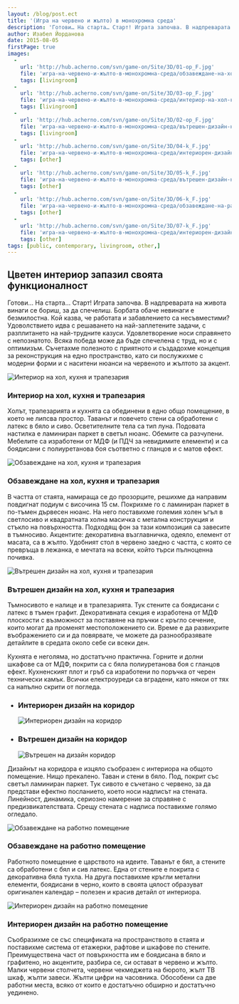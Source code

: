 ```yaml
---
layout: /blog/post.ect
title: '(Игра на червено и жълто) в монохромна среда'
description: 'Готови… На старта… Старт! Играта започва. В надпреварата на живота винаги се бориш, за да спечелиш. Борбата обаче невинаги е безмилостна. Кой казва, че работата и забавлението са несъвместими? Удоволствието идва с решаването на най-заплетените задачи, с разплитането на най-трудните казуси. Удовлетворение носи справянето с непознатото. Всяка победа може да бъде спечелена с труд, но и с оптимизъм.'
author: Изабел Йорданова
date: 2015-08-05
firstPage: true
images:
  -
    url: 'http://hub.acherno.com/svn/game-on/Site/3D/01-op_F.jpg'
    file: 'игра-на-червено-и-жълто-в-монохромна-среда/обзавеждане-на-хол-кухня-и-трапезария.jpg'
    tags: [livingroom]
  -
    url: 'http://hub.acherno.com/svn/game-on/Site/3D/03-op_F.jpg'
    file: 'игра-на-червено-и-жълто-в-монохромна-среда/интериор-на-хол-кухня-и-трапезария.jpg'
    tags: [livingroom]
  -
    url: 'http://hub.acherno.com/svn/game-on/Site/3D/02-op_F.jpg'
    file: 'игра-на-червено-и-жълто-в-монохромна-среда/вътрешен-дизайн-на-хол-кухня-и-трапезария.jpg'
    tags: [livingroom]
  -
    url: 'http://hub.acherno.com/svn/game-on/Site/3D/04-k_F.jpg'
    file: 'игра-на-червено-и-жълто-в-монохромна-среда/интериорен-дизайн-на-коридор.jpg'
    tags: [other]
  -
    url: 'http://hub.acherno.com/svn/game-on/Site/3D/05-k_F.jpg'
    file: 'игра-на-червено-и-жълто-в-монохромна-среда/вътрешен-дизайн-на-коридор.jpg'
    tags: [other]
  -
    url: 'http://hub.acherno.com/svn/game-on/Site/3D/06-k_F.jpg'
    file: 'игра-на-червено-и-жълто-в-монохромна-среда/обзавеждане-на-работно-помещение.jpg'
    tags: [other]
  -
    url: 'http://hub.acherno.com/svn/game-on/Site/3D/07-k_F.jpg'
    file: 'игра-на-червено-и-жълто-в-монохромна-среда/интериорен-дизайн-на-работно-помещение.jpg'
    tags: [other]
tags: [public, contemporary, livingroom, other,]
---
```

## **Цветен интериор** запазил своята функционалност
Готови… На старта… Старт! Играта започва. В надпреварата на живота винаги се бориш, за да спечелиш. Борбата обаче невинаги е безмилостна. Кой казва, че работата и забавлението са несъвместими? Удоволствието идва с решаването на най-заплетените задачи, с разплитането на най-трудните казуси. Удовлетворение носи справянето с непознатото. Всяка победа може да бъде спечелена с труд, но и с оптимизъм. Съчетахме полезното с приятното и създадохме концепция за реконструкция на едно пространство, като си послужихме с модерни форми и с наситени нюанси на червеното и жълтото за акцент.

![Интериор на хол, кухня и трапезария](игра-на-червено-и-жълто-в-монохромна-среда/интериор-на-хол-кухня-и-трапезария.jpg)
### Интериор на **хол, кухня и трапезария**

Холът, трапезарията и кухнята са обединени в едно общо помещение, в което не липсва простор. Таванът и повечето стени са обработени с латекс в бяло и сиво. Осветителните тела са тип луна. Подовата настилка е ламиниран паркет в светъл нюанс. Обемите са разчупени. Мебелите са изработени от МДФ (и ПДЧ за невидимите елементи) и са боядисани с полиуретанова боя съответно с гланцов и с матов ефект. 

![Обзавеждане на хол, кухня и трапезария](игра-на-червено-и-жълто-в-монохромна-среда/обзавеждане-на-хол-кухня-и-трапезария.jpg)
### Обзавеждане на **хол, кухня и трапезария**

В частта от стаята, намираща се до прозорците, решихме да направим повдигнат подиум с височина 15 см. Покрихме го с ламиниран паркет в по-тъмен дървесен нюанс. На него поставихме големия холен ъгъл в светлосиво и квадратната холна масичка с метална конструкция и стъкло на повърхността. Подходящ фон за тази композиция са завесите в тъмносиво. Акцентите: декоративна възглавничка, одеяло, елемент от масата, са в жълто. Удобният стол в червено заедно с частта, с която се превръща в лежанка, е мечтата на всеки, който търси пълноценна почивка.

![Вътрешен дизайн на хол, кухня и трапезария](игра-на-червено-и-жълто-в-монохромна-среда/вътрешен-дизайн-на-хол-кухня-и-трапезария.jpg)
### Вътрешен дизайн на **хол, кухня и трапезария**

Тъмносивото е налице и в трапезарията. Тук стените са боядисани с латекс в тъмен графит. Декоративната секция е изработена от МДФ плоскости с възможност за поставяне на пръчки с кръгло сечение, които могат да променят местоположението си. Време е да развихрите въображението си и да повярвате, че можете да разнообразявате детайлите в средата около себе си всеки ден.

Кухнята е неголяма, но достатъчно практична. Горните и долни шкафове са от МДФ, покрити са с бяла полиуретанова боя с гланцов ефект. Кухненският плот и гръб са изработени по поръчка от черен технически камък. Всички електроуреди са вградени, като някои от тях са напълно скрити от погледа.

-   ### Интериорен дизайн на **коридор**
    ![Интериорен дизайн на коридор](игра-на-червено-и-жълто-в-монохромна-среда/интериорен-дизайн-на-коридор.jpg)
-   ### Вътрешен дизайн на **коридор**
    ![Вътрешен на дизайн коридор](игра-на-червено-и-жълто-в-монохромна-среда/вътрешен-дизайн-на-коридор.jpg)

Дизайнът на коридора е изцяло съобразен с интериора на общото помещение. Нищо прекалено. Таван и стени в бяло. Под, покрит със светъл ламиниран паркет. Тук сивото е съчетано с червено, за да представи ефектно посланието, което носи надписът на стената. Линейност, динамика, сериозно намерение за справяне с предизвикателствата. Срещу стената с надписа поставихме голямо огледало.

![Обзавеждане на работно помещение](игра-на-червено-и-жълто-в-монохромна-среда/обзавеждане-на-работно-помещение.jpg)
### Обзавеждане на **работно помещение**

Работното помещение е царството на идеите. Таванът е бял, а стените са обработени с бял и сив латекс. Една от стените е покрита с декоративна бяла тухла. На друга поставихме кръгли метални елементи, боядисани в черно, които в своята цялост образуват оригинален календар – полезен и красив детайл от интериора.

![Интериорен дизайн на работно помещение](игра-на-червено-и-жълто-в-монохромна-среда/интериорен-дизайн-на-работно-помещение.jpg)
### Интериорен дизайн на **работно помещение**

Съобразихме се със спецификата на пространството в стаята и поставихме система от етажерки, рафтове и шкафове по стените. Преимуществена част от повърхността им е боядисана в бяло и графитено, но акцентите, разбира се, си остават в червено и жълто. Малки червени столчета, червени чекмеджета на бюрото, жълт ТВ шкаф, жълти завеси. Жълти цифри на часовника. Обособени са две работни места, всяко от които е достатъчно обширно и достатъчно уединено.